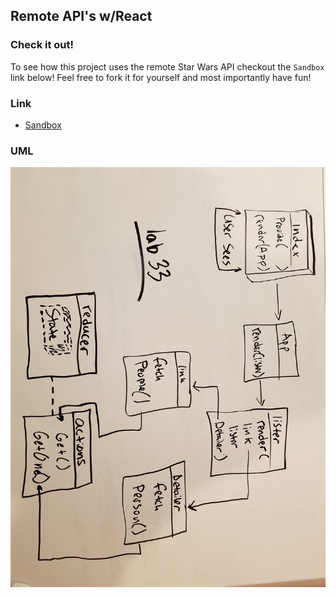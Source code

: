 ## Remote API's w/React

### Check it out!
To see how this project uses the remote Star Wars API checkout the `Sandbox` link below! Feel free to fork it for yourself and most importantly have fun!

### Link
* [Sandbox](https://codesandbox.io/s/xpx8x3yrvw)

### UML

![lab-33](assets/lab-33.jpg)
